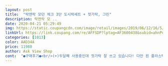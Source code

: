 ```yaml
---
layout: post 
title:  "락앤락 모던 체크 3단 도시락세트 + 젓가락, 그린" 
description: 락앤락 모 ..
date: 2020-04-21 05:29:49 
img: https://static.coupangcdn.com/image/retail/images/2019/06/12/16/5/9be6ba5f-7a31-42c3-b935-522f198db322.jpg 
linkUrl: https://link.coupang.com/re/AFFSDP?lptag=AF3600438&subid=ahnPublicAsk&pageKey=256282738&itemId=804925708&vendorItemId=4910337664&traceid=V0-113-907d11abb62ac415 
categories: [1013] 
color: AAD34A 
price: 11980 
author: Ask View Shop 
cont:  "●구매후기●<br/>(+)두달째 사용중인데 젓가락 잘 쓰고 있습니다! 다만 흰 플라스틱이라서 설거지를 꼼꼼히 하지 않으면 붉은 기름기가 약간 착색될 수 있어용 ㅠ~~ 사진도 더 첨부합니다ㅎㅎ<br/>기존에 쓰던 2칸짜리가 너무 실용성이떨어져서... <br/><br/>다이어트 도시락으로 쓰려고 구매했는데 가지고 다니기에 딱이에요~두끼 챙기고 다닐분에게는 추천~무겁지도 않아서 좋고요~근데 생각보다 작아서 많이는 못들어가는게 아쉽다 생각은 했지만 어차피 매일 가방에 넣고 들고 다닐거라서  상관은 없더라고요~여기서 더 크면 가방에 안들어갔을듯 ㅎㅎ이주정도 됐는데 아직 큰 불편함은 없어요~전자레인지에는 안돌려 봐서 잘 모르겠구요<br/>다이어트중이고 회사에 점심을싸가야해서 구매했는데<br/>사세요사세요!!!!<br/>완전대박 왜 진작 이걸안샀는지ㅜㅜㅜㅜ너무후회했습니다... <br/><br/>요걸로주문!!!!<br/>일단 락앤락이라 어느정도 괜찮겠거니 생각하고 구매했구요 사이즈 진짜 좋아용.<br/>.<br/>ㅎㅎ 비교를 위해 복음자리 딸기잼 1키로짜리 옆에 둬봤습니다.<br/>.<br/> 안에 들어있는 젓가락 진짜 귀여운데 조립식이라 잘 쓰게될지 어떨지는 .<br/>.<br/> 써봐야 알겠네요.<br/>.<br/> 학원 다니면서 도시락 싸다니는데 그냥 작은 락앤락 용기 비닐봉지에 싸서 다니다가 제대로된 도시락통 하나 사자 싶어서 구매하게 됐어요.<br/> 생각보다 내용물은 많이 들어가요! 전 원래 많이 먹어서 순삭이겠지만 ㅋㅋ 공부할땐 너무 배부르면 안좋아서 조금만 먹는 편인데 어제 도시락통도 받았겠다 오늘 아버지 생신이셔서(tmi) 생신상 차리고 남은것들 싸다보니 많이 싸졌네요 ㅋㅋㅋㅋ 꽉꽉 채워서 싸면 양 적은분들은 너무 많을거같고 양 많은 분들은 괜찮을거같아요.<br/> 아님 통 두개만 쓰고 두유나 간식거리 같이 넣어 다녀도 괜찮을거같고요 ㅎㅎ 칸막이 쳐진 통이 하나 뿐인데 다른 하나도 중간에 한칸정도라도 나눠져있었으면 좋았겠다는게 개인적인 견해입니다.<br/>.<br/> 사진에 빈 곳은 내일 아침에 밥 담으려고 남겨뒀어용 ㅎㅎ<br/>직장인분들 도시락통 무조건 요거 강추합니다!!<br/>찾다가<br/>" 
---
```

